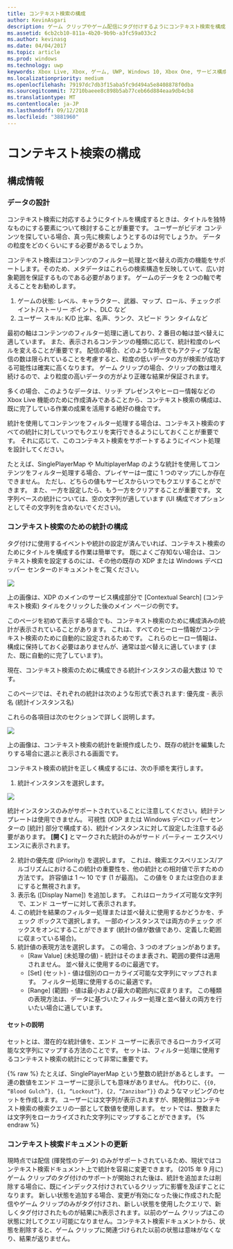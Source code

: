 ```yaml
---
title: コンテキスト検索の構成
author: KevinAsgari
description: ゲーム クリップやゲーム配信にタグ付けするようにコンテキスト検索を構成する方法について説明します。
ms.assetid: 6cb2cb10-811a-4b20-9b9b-a3fc59a033c2
ms.author: kevinasg
ms.date: 04/04/2017
ms.topic: article
ms.prod: windows
ms.technology: uwp
keywords: Xbox Live, Xbox, ゲーム, UWP, Windows 10, Xbox One, サービス構成, コンテキスト検索, ゲーム クリップ, 配信
ms.localizationpriority: medium
ms.openlocfilehash: 79197dc7db3f15aba5fc9d494a5e8408878f0dba
ms.sourcegitcommit: 72710baeee8c898b5ab77ceb66d884eaa9db4cb8
ms.translationtype: MT
ms.contentlocale: ja-JP
ms.lasthandoff: 09/12/2018
ms.locfileid: "3881960"
---
```

# <a name="configuring-contextual-search"></a>コンテキスト検索の構成

## <a name="configuration-info"></a>構成情報

### <a name="designing-your-data"></a>データの設計
コンテキスト検索に対応するようにタイトルを構成するときは、タイトルを独特なものにする要素について検討することが重要です。  ユーザーがビデオ コンテンツを探している場合、真っ先に検索しようとするのは何でしょうか。  データの粒度をどのくらいにする必要があるでしょうか。

コンテキスト検索はコンテンツのフィルター処理と並べ替えの両方の機能をサポートします。そのため、メタデータはこれらの検索構造を反映していて、広い対象範囲を保証するものである必要があります。  ゲームのデータを 2 つの軸で考えることをお勧めします。
1. ゲームの状態:   レベル、キャラクター、武器、マップ、ロール、チェックポイント/ストーリー ポイント、DLC など
2. ユーザー スキル:  K/D 比率、名声、ランク、スピード ラン タイムなど

最初の軸はコンテンツのフィルター処理に適しており、2 番目の軸は並べ替えに適しています。  また、表示されるコンテンツの種類に応じて、統計粒度のレベルを変えることが重要です。  配信の場合、どのような時点でもアクティブな配信の数は限られていることを考慮すると、粒度の低いデータの方が検索が成功する可能性は確実に高くなります。  ゲーム クリップの場合、クリップの数は増え続けるので、より粒度の高いデータの方がより正確な結果が保証されます。

多くの場合、このようなデータは、リッチ プレゼンスやヒーロー情報などの Xbox Live 機能のために作成済みであることから、コンテキスト検索の構成は、既に完了している作業の成果を活用する絶好の機会です。

統計を使用してコンテンツをフィルター処理する場合は、コンテキスト検索のすべての統計に対していつでもクエリを実行できるようにしておくことが重要です。  それに応じて、このコンテキスト検索をサポートするようにイベント処理を設計してください。

たとえば、SinglePlayerMap や MultiplayerMap のような統計を使用してコンテンツをフィルター処理する場合、プレイヤーは一度に 1 つのマップにしか存在できません。  ただし、どちらの値もサービスからいつでもクエリすることができます。  また、一方を設定したら、もう一方をクリアすることが重要です。  文字列ベースの統計については、空の文字列が適しています (UI 構成でオプションとしてその文字列を含めないでください)。

### <a name="configuring-a-stat-for-contextual-search"></a>コンテキスト検索のための統計の構成
タグ付けに使用するイベントや統計の設定が済んでいれば、コンテキスト検索のためにタイトルを構成する作業は簡単です。  既によくご存知ない場合は、コンテキスト検索を設定するのには、その他の既存の XDP または Windows デベロッパー センターのドキュメントをご覧ください。

![](../images/contextual_search/config02.png)

上の画像は、XDP のメインのサービス構成部分で [Contextual Search] (コンテキスト検索) タイルをクリックした後のメイン ページの例です。

このページを初めて表示する場合でも、コンテキスト検索のために構成済みの統計が表示されていることがあります。  これは、すべてのヒーロー情報がコンテキスト検索のために自動的に設定されるためです。 これらのヒーロー情報は、構成に保持しておく必要はありませんが、通常は並べ替えに適しています (また、既に自動的に完了しています)。

現在、コンテキスト検索のために構成できる統計インスタンスの最大数は 10 です。

このページでは、それぞれの統計は次のような形式で表されます: 優先度 - 表示名 (統計インスタンス名)

これらの各項目は次のセクションで詳しく説明します。

![](../images/contextual_search/config01.png)

上の画像は、コンテキスト検索の統計を新規作成したり、既存の統計を編集したりする場合に選ぶと表示される画面です。

コンテキスト検索の統計を正しく構成するには、次の手順を実行します。
1. 統計インスタンスを選択します。

  ![](../images/contextual_search/config03.png)

  統計インスタンスのみがサポートされていることに注意してください。統計テンプレートは使用できません。  可視性 (XDP または Windows デベロッパー センターの [統計] 部分で構成する)、統計インスタンスに対して設定した注意する必要があります。  **[開く]** とマークされた統計のみがサード パーティー エクスペリエンスに表示されます。

2. 統計の優先度 ([Priority]) を選択します。 これは、検索エクスペリエンス/アルゴリズムにおけるこの統計の重要性を、他の統計との相対値で示すための方法です。  許容値は 1 ～ 10 です (1 が最高)。  この値を 0 または空白のままにすると無視されます。
3. 表示名 ([Display Name]) を追加します。  これはローカライズ可能な文字列で、エンド ユーザーに対して表示されます。
4. この統計を結果のフィルター処理または並べ替えに使用するかどうかを、チェック ボックスで選択します。  一部のインスタンスでは両方のチェック ボックスをオンにすることができます (統計の値が数値であり、定義した範囲に収まっている場合)。
5. 統計値の表現方法を選択します。  この場合、3 つのオプションがあります。
   * [Raw Value] (未処理の値) - 統計はそのまま表され、範囲の要件は適用されません。  並べ替えに使用するのに最適です。
   * [Set] (セット) - 値は個別のローカライズ可能な文字列にマップされます。  フィルター処理に使用するのに最適です。
   * [Range] (範囲) - 値は最小および最大の範囲内に収まります。  この種類の表現方法は、データに基づいたフィルター処理と並べ替えの両方を行いたい場合に適しています。

#### <a name="explaining-sets"></a>セットの説明
セットとは、潜在的な統計値を、エンド ユーザーに表示できるローカライズ可能な文字列にマップする方法のことです。  セットは、フィルター処理に使用するコンテキスト検索の統計にとって非常に重要です。

{% raw %} たとえば、SinglePlayerMap という整数の統計があるとします。  一連の数値をエンド ユーザーに提示しても意味がありません。  代わりに、```{{0, “Blood Gulch”}, {1, “Lockout”}, {2, “Zanzibar”}}``` のようなマッピングのセットを作成します。  ユーザーには文字列が表示されますが、開発側はコンテキスト検索の検索クエリの一部として数値を使用します。  セットでは、整数または文字列をローカライズされた文字列にマップすることができます。
{% endraw %}

### <a name="updating-your-contextual-search-document"></a>コンテキスト検索ドキュメントの更新
現時点では配信 (揮発性のデータ) のみがサポートされているため、現状ではコンテキスト検索ドキュメント上で統計を容易に変更できます。  (2015 年 9 月に) ゲーム クリップのタグ付けのサポートが開始された後は、統計を追加または削除する場合に、既にインデックス付けされているクリップに影響を及ぼすことになります。  新しい状態を追加する場合、変更が有効になった後に作成された配信やゲーム クリップのみがタグ付けされ、新しい状態を使用したクエリで、新しくタグ付けされたものが結果にh表示されます。以前のゲーム クリップはこの状態に対してクエリ可能になりません。コンテキスト検索ドキュメントから、状態を削除すると、ゲーム クリップに関連づけられた以前の状態は意味がなくなり、結果が返りません。
